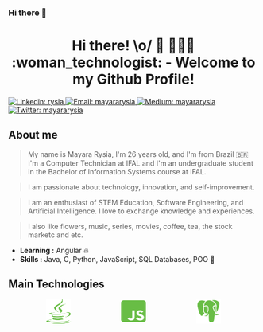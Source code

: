 ### Hi there 👋
<h1 align="center">Hi there! \o/ 👋 👩🏽‍🦱 :woman_technologist: - Welcome to my Github Profile! </h1>
<p>
    <a href="https://www.linkedin.com/in/rysia/" target="_blank">
        <img alt="Linkedin: rysia" src="https://img.shields.io/badge/-MayaraRysia-blue?style=flat-square&logo=Linkedin&logoColor=white&link=https://www.linkedin.com/in/rysia/" />
    </a>
    <a href="mailto:mayara.ryzia@gmail.com" target="_blank">
        <img alt="Email: mayararysia" src="https://img.shields.io/badge/-mayara.ryzia@gmail.com-c14438?style=flat-square&logo=Gmail&logoColor=white&link=mailto:mayara.ryzia@gmail.com" />
    </a>
  <a href="https://mayararysia.medium.com/" target="_blank">
    <img alt="Medium: mayararysia" src="https://img.shields.io/badge/Medium-Profile-brightgreen" />
  </a>
 <a href="https://twitter.com/mayararysia_" target="_blank">
    <img alt="Twitter: mayararysia" src="https://img.shields.io/twitter/follow/mayararysia_?label=Mayara%20Rysia" />
  </a>
</p>

## About me

> My name is Mayara Rysia, I'm 26 years old, and I'm from Brazil 🇧🇷
I'm a Computer Technician at IFAL and I'm an undergraduate student in the Bachelor of Information Systems course at IFAL. 


> I am passionate about technology, innovation, and self-improvement.  

> I am an enthusiast of STEM Education, Software Engineering, and Artificial Intelligence. I love to exchange knowledge and experiences.


> I also like flowers, music, series, movies, coffee, tea, the stock marketc and etc. 

 -  **Learning :** Angular :fire:
 -  **Skills :** Java, C, Python, JavaScript, SQL Databases, POO :gem:

## Main Technologies

<div style="margin:auto;width:70%;display:flex;justify-content:space-between;align-items:center">
  <img title="Java" alt="java" src="images/java-brands.svg" width="50" height="50" />
  <img title="Javascript" alt="js" src="images/js-square-brands.svg" width="50" height="50" />
  <!-- <img title="CSS" alt="css" src="images/css3-alt-brands.svg" width="50" height="50" />
  <img title="HTML" alt="html" src="images/html5-brands.svg" width="50" height="50" /> -->
  <!-- <img title="Spring Boot" alt="spring" src="images/spring-boot.svg" width="50" height="50" /> -->
  <!-- <img title="Node" alt="node" src="images/node-js-brands.svg" width="50" height="50" />
  <img title="React" alt="react" src="images/react-brands.svg" width="50" height="50" />
  <img title="Angular" alt="angular" src="images/angular-brands.svg" width="50" height="50" /> -->
  <img title="PostgreSQL" alt="psql" src="images/Postgresql_elephant.svg" width="50" height="50" />
</div>

<!--
**mayararysia/mayararysia** is a ✨ _special_ ✨ repository because its `README.md` (this file) appears on your GitHub profile.

Here are some ideas to get you started:

- 🔭 I’m currently working on ...
- 🌱 I’m currently learning ...
- 👯 I’m looking to collaborate on ...
- 🤔 I’m looking for help with ...
- 💬 Ask me about ...
- 📫 How to reach me: ...
- 😄 Pronouns: ...
- ⚡ Fun fact: ...
-->
